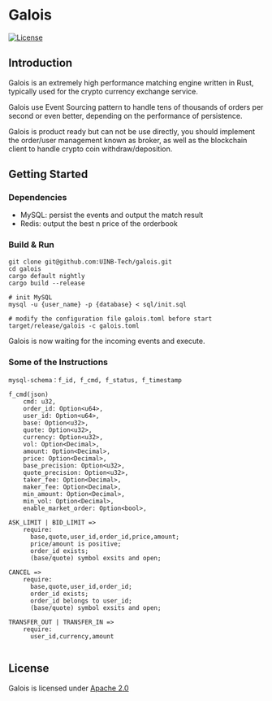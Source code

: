 # Galois
[![License](https://img.shields.io/badge/License-Apache%202.0-orange.svg)](#LICENSE)

## Introduction

Galois is an extremely high performance matching engine written in Rust, typically used for the crypto currency exchange service.

Galois use Event Sourcing pattern to handle tens of thousands of orders per second or even better, depending on the performance of persistence.

Galois is product ready but can not be use directly, you should implement the order/user management known as broker, as well as the blockchain client to handle crypto coin withdraw/deposition.

## Getting Started

### Dependencies

- MySQL: persist the events and output the match result
- Redis: output the best n price of the orderbook

### Build & Run

```
git clone git@github.com:UINB-Tech/galois.git
cd galois
cargo default nightly
cargo build --release

# init MySQL
mysql -u {user_name} -p {database} < sql/init.sql

# modify the configuration file galois.toml before start
target/release/galois -c galois.toml
```

Galois is now waiting for the incoming events and execute.

### Some of the Instructions

```
mysql-schema：f_id, f_cmd, f_status, f_timestamp

f_cmd(json)
    cmd: u32,    
    order_id: Option<u64>,
    user_id: Option<u64>,    
    base: Option<u32>,
    quote: Option<u32>,
    currency: Option<u32>,
    vol: Option<Decimal>,
    amount: Option<Decimal>,
    price: Option<Decimal>,
    base_precision: Option<u32>,
    quote_precision: Option<u32>,
    taker_fee: Option<Decimal>,
    maker_fee: Option<Decimal>,
    min_amount: Option<Decimal>,
    min_vol: Option<Decimal>,
    enable_market_order: Option<bool>,

ASK_LIMIT | BID_LIMIT =>
    require:            
      base,quote,user_id,order_id,price,amount;
      price/amount is positive;
      order_id exists;
      (base/quote) symbol exsits and open;
       
CANCEL =>
    require:
      base,quote,user_id,order_id;
      order_id exists;
      order_id belongs to user_id;
      (base/quote) symbol exsits and open;
            
TRANSFER_OUT | TRANSFER_IN => 
    require:
      user_id,currency,amount
     
```

## License
Galois is licensed under [Apache 2.0](LICENSE)
